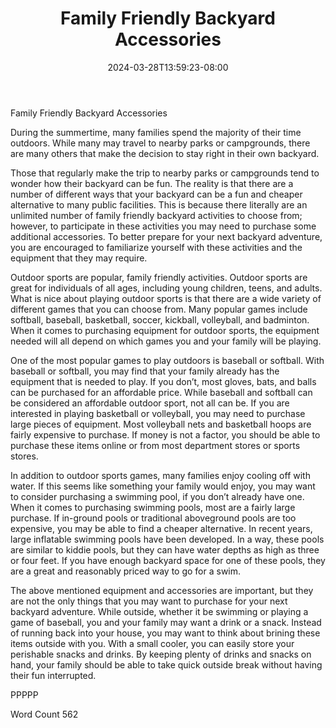 ﻿---
title: "Family Friendly Backyard Accessories"
date: 2024-03-28T13:59:23-08:00
description: "Backyard Activities Tips for Web Success"
featured_image: "/images/Backyard Activities.jpg"
tags: ["Backyard Activities"]
---

Family Friendly Backyard Accessories

During the summertime, many families spend the majority of their time outdoors. While many may travel to nearby parks or campgrounds, there are many others that make the decision to stay right in their own backyard. 

Those that regularly make the trip to nearby parks or campgrounds tend to wonder how their backyard can be fun. The reality is that there are a number of different ways that your backyard can be a fun and cheaper alternative to many public facilities.  This is because there literally are an unlimited number of family friendly backyard activities to choose from; however, to participate in these activities you may need to purchase some additional accessories. To better prepare for your next backyard adventure, you are encouraged to familiarize yourself with these activities and the equipment that they may require.

Outdoor sports are popular, family friendly activities. Outdoor sports are great for individuals of all ages, including young children, teens, and adults.  What is nice about playing outdoor sports is that there are a wide variety of different games that you can choose from. Many popular games include softball, baseball, basketball, soccer, kickball, volleyball, and badminton. When it comes to purchasing equipment for outdoor sports, the equipment needed will all depend on which games you and your family will be playing.

One of the most popular games to play outdoors is baseball or softball. With baseball or softball, you may find that your family already has the equipment that is needed to play. If you don’t, most gloves, bats, and balls can be purchased for an affordable price. While baseball and softball can be considered an affordable outdoor sport, not all can be. If you are interested in playing basketball or volleyball, you may need to purchase large pieces of equipment. Most volleyball nets and basketball hoops are fairly expensive to purchase.  If money is not a factor, you should be able to purchase these items online or from most department stores or sports stores.

In addition to outdoor sports games, many families enjoy cooling off with water. If this seems like something your family would enjoy, you may want to consider purchasing a swimming pool, if you don’t already have one. When it comes to purchasing swimming pools, most are a fairly large purchase. If in-ground pools or traditional aboveground pools are too expensive, you may be able to find a cheaper alternative.  In recent years, large inflatable swimming pools have been developed. In a way, these pools are similar to kiddie pools, but they can have water depths as high as three or four feet. If you have enough backyard space for one of these pools, they are a great and reasonably priced way to go for a swim.

The above mentioned equipment and accessories are important, but they are not the only things that you may want to purchase for your next backyard adventure. While outside, whether it be swimming or playing a game of baseball, you and your family may want a drink or a snack. Instead of running back into your house, you may want to think about brining these items outside with you. With a small cooler, you can easily store your perishable snacks and drinks.  By keeping plenty of drinks and snacks on hand, your family should be able to take quick outside break without having their fun interrupted.  

PPPPP

Word Count 562

